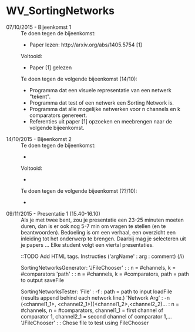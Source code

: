# WV_SortingNetworks

<DL>
<DT>07/10/2015 - Bijeenkomst 1
<DD>Te doen tegen de bijeenkomst:
	<UL>
	<LI>Paper lezen: http://arxiv.org/abs/1405.5754 [1]
	</UL>
<DD>Voltooid:
	<UL>
	<LI>Paper [1] gelezen
	</UL>
<DD>Te doen tegen de volgende bijeenkomst (14/10):
	<UL>
	<LI>Programma dat een visuele representatie van een netwerk "tekent".
	<LI>Programma dat test of een netwerk een Sorting Network is.
	<LI>Programma dat alle mogelijke netwerken voor n channels en k comparators genereert.
	<LI>Referenties uit paper [1] opzoeken en meebrengen naar de volgende bijeenkomst.
	</UL>


<DT>14/10/2015 - Bijeenkomst 2
<DD>Te doen tegen de bijeenkomst:
	<UL>
	<LI>
	</UL>
<DD>Voltooid:
	<UL>
	<LI>
	</UL>
<DD>Te doen tegen de volgende bijeenkomst (??/10):
	<UL>
	<LI>
	</UL>
<!--	
<DT>??/10/2015 - Bijeenkomst 3
<DD>Te doen tegen de bijeenkomst:
	<UL>
	<LI>
	</UL>
<DD>Voltooid:
	<UL>
	<LI>
	</UL>
<DD>Te doen tegen de volgende bijeenkomst (??/10):
	<UL>
	<LI>
	</UL>
	
<DT>??/10/2015 - Bijeenkomst 4
<DD>Te doen tegen de bijeenkomst:
	<UL>
	<LI>
	</UL>
<DD>Voltooid:
	<UL>
	<LI>
	</UL>
<DD>Te doen tegen de volgende bijeenkomst (??/10):
	<UL>
	<LI>
	</UL>

<DT>??/10/2015 - Bijeenkomst 5
<DD>Te doen tegen de bijeenkomst:
	<UL>
	<LI>
	</UL>
<DD>Voltooid:
	<UL>
	<LI>
	</UL>
<DD>Te doen tegen de volgende bijeenkomst (??/10):
	<UL>
	<LI>
	</UL>
-->

<DT>09/11/2015 - Presentatie 1 (15.40-16.10)
<DD>Als je met twee bent, zou je presentatie een 23-25 minuten moeten duren, dan is er ook nog 5-7 min om vragen te stellen (en te beantwoorden). Bedoeling is om een verhaal, een overzicht een inleiding tot het onderwerp te brengen. Daarbij mag je selecteren uit je papers ... Elke student volgt een viertal presentaties.


::TODO Add HTML tags.
Instructies
('argName' : arg : comment) (/i)

SortingNetworksGenerator:
'JFileChooser' : <n> <k> : n = #channels, k = #comparators
'path' : <n> <k> <path> : n = #channels, k = #comparators, path = path to output saveFile

SortingNetworksTester:
'File' : -f <path> : path = path to input loadFile (results append behind each network line.)
'Network Arg' : -n <n> <k> (<channel1_1>, <channel2_1>)(<channel1_2>,<channel2_2)... : n = #channels, n = #comparators, channel1_1 = first channel of comparator 1, channel2_1 = second channel of comparator 1,...
'JFileChooser' : : Chose file to test using FileChooser




</DL>
